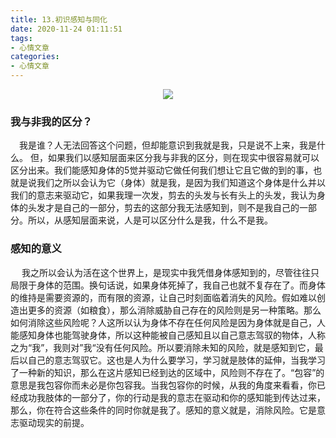 ```yaml
---
title: 13.初识感知与同化
date: 2020-11-24 01:11:51
tags:
- 心情文章
categories:
- 心情文章
---
```

<div align="center">
    <img src="https://qiniu.wuchuheng.com/images/neveNet.jpg" />
</div>

### 我与非我的区分？
&emsp;我是谁？人无法回答这个问题，但却能意识到我就是我，只是说不上来，我是什么。 但，如果我们以感知层面来区分我与非我的区分，则在现实中很容易就可以区分出来。我们能感知身体的5觉并驱动它做任何我们想让它且它做的到的事，也就是说我们之所以会认为它（身体）就是我，是因为我们知道这个身体是什么并以我们的意志来驱动它，如果我理一次发，剪去的头发与长有头上的头发，我认为身体的头发才是自己的一部分，剪去的这部分我无法感知到，则不是我自己的一部分。所以，从感知层面来说，人是可以区分什么是我，什么不是我。

<!--more-->

### 感知的意义
&emsp; 我之所以会认为活在这个世界上，是现实中我凭借身体感知到的，尽管往往只局限于身体的范围。换句话说，如果身体死掉了，我自己也就不复存在了。而身体的维持是需要资源的，而有限的资源，让自己时刻面临着消失的风险。假如难以创造出更多的资源（如粮食），那么消除威胁自己存在的风险则是另一种策略。那么如何消除这些风险呢？人这所以认为身体不存在任何风险是因为身体就是自己，人能感知身体也能驾驶身体，所以这种能被自己感知且以自己意志驾驭的物体，人称之为“我”，我则对”我“没有任何风险。所以要消除未知的风险，就是感知到它，最后以自己的意志驾驭它。这也是人为什么要学习，学习就是肢体的延伸，当我学习了一种新的知识，那么在这片感知已经到达的区域中，风险则不存在了。“包容”的意思是我包容你而未必是你包容我。当我包容你的时候，从我的角度来看看，你已经成功我肢体的一部分了，你的行动是我的意志在驱动和你的感知能到传达过来，那么，你在符合这些条件的同时你就是我了。感知的意义就是，消除风险。它是意志驱动现实的前提。